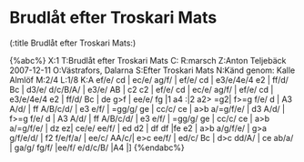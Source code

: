 # Brudlåt efter Troskari Mats

(:title Brudlåt efter Troskari Mats:)

{%abc%}
X:1
T:Brudlåt efter Troskari Mats
C:
R:marsch
Z:Anton Teljebäck 2007-12-11
O:Västrafors, Dalarna
S:Efter Troskari Mats
N:Känd genom: Kalle Almlöf
M:2/4
L:1/8
K:A
ef/e/ cd | ec/e/  ag/f/ | ef/e/ cd | e3/e/4e/4  e2 | ff/d/ Bc | d3/e/ d/c/B/A/ | e3/e/ AB | c2 c2 |
ef/e/ cd | ec/e/  ag/f/ | ef/e/ cd | e3/e/4e/4  e2 | ff/d/ Bc | de g>f | ee/e/ fg |1 a4 :|2 a2> =g2|
f>=g f/e/ d | A3 A/d/ | ff A/B/c/d/ | e3 e/f/ | =gg/g/ ge | cc/c/ ce | a>b  a/=g/f/e/ | d3 A/d/ |
f>=g f/e/ d | A3 A/d/ | ff A/B/c/d/ | e3 e/f/ | =gg/g/ ge | cc/c/ ce | a>b  a/=g/f/e/ | dz ez|
ce/e/ ee/f/ | ed d2 | df df |fe e2 | a>b a/g/f/e/ | g>a g/f/e/d/ | f2 f/e/f/a/ | ee/c/ AA/c/|
e>c ee/f/ | ed/c/ Bc | d>c dd/A/ | ce ab/a/ | ga/g/ fg/f/ |ee/f/ e/d/c/B/ |A4 |]
{%endabc%}

